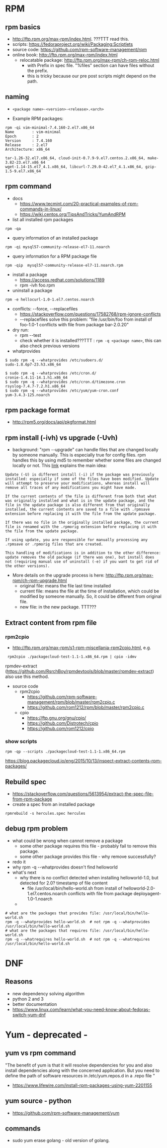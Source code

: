 # RPM
## rpm basics
* http://ftp.rpm.org/max-rpm/index.html. ???TTT read this.
* scripts: https://fedoraproject.org/wiki/Packaging:Scriptlets
* source code: https://github.com/rpm-software-management/rpm
* online book: http://ftp.rpm.org/max-rpm/index.html
  * relocatable package: http://ftp.rpm.org/max-rpm/ch-rpm-reloc.html
    * with Prefix in spec file. "%files" section can have files without the prefix.
    * this is tricky because our pre post scripts might depend on the path.

## naming
* ```<package name>-<version>-<release>.<arch>```
 
* Example RPM packages:
```
rpm -qi vim-minimal-7.4.160-2.el7.x86_64
Name        : vim-minimal
Epoch       : 2
Version     : 7.4.160
Release     : 2.el7
Architecture: x86_64

tar-1.26-32.el7.x86_64, cloud-init-0.7.9-9.el7.centos.2.x86_64, make-3.82-23.el7.x86_64
wget-1.14-15.el7_4.1.x86_64, libcurl-7.29.0-42.el7_4.1.x86_64, gzip-1.5-9.el7.x86_64
```

## rpm command
* docs
  * https://www.tecmint.com/20-practical-examples-of-rpm-commands-in-linux/
  * https://wiki.centos.org/TipsAndTricks/YumAndRPM
* list all installed rpm packages
```
rpm -qa
```
* query information of an installed package
```
rpm -qi mysql57-community-release-el7-11.noarch
```
* query information for a RPM package file
```
rpm -qip  mysql57-community-release-el7-11.noarch.rpm
```
* install a package
  * https://access.redhat.com/solutions/1189
  * rpm -ivh foo.rpm
* uninstall a package
```
rpm -e hellocurl-1.0-1.el7.centos.noarch
```
* conflicts: --force, --replacefiles
  * https://stackoverflow.com/questions/17582768/rpm-ignore-conflicts
  * --replacefiles solve this problem: "file /usr/bin/foo from install of foo-1.0-1 conflicts with file from package bar-2.0.20"
* dry run:
  * rpm --test
  * check whether it is installed???TTT : ```rpm -q <package name>```, this can also check previous versions
* whatprovides
```
$ sudo rpm -q --whatprovides /etc/sudoers.d/
sudo-1.8.6p7-23.h3.x86_64

$ sudo rpm -q --whatprovides /etc/cron.d/
cronie-1.4.11-14.1.h1.x86_64
$ sudo rpm -q --whatprovides /etc/cron.d/timezone.cron
rsyslog-7.4.7-7.2.h1.x86_64
$ sudo rpm -q --whatprovides /etc/yum/yum-cron.conf 
yum-3.4.3-125.noarch

```

## rpm package format
* http://rpm5.org/docs/api/pkgformat.html

## rpm install (-ivh) vs upgrade (-Uvh)
* background: "rpm --upgrade" can handle files that are changed locally by someone manually. This is especially true for config files. rpm handles this by using md5 to remember whether some files are changed locally or not. This [link]( https://www.linuxquestions.org/questions/fedora-35/rpm-ivh-vs-rpm-uvh-256231/) explains the main idea:
```
Update (-U) is different install (-i) if the package was previously installed: especially if some of the files have been modified. Update will attempt to preserve your modifications, whereas install will remove all traces of any modifications you might have made.

If the current contents of the file is different from both that what was originally installed and what is in the update package, and the file in the update package is also different from that originally installed, the current contents are saved to a file with .rpmsave extension before replacing it with the file from the update package.

If there was no file in the originally installed package, the current file is renamed with the .rpmorig extension before replacing it with the file from the update package.

If using update, you are responsible for manually processing any .rpmsave or .rpmorig files that are created.

This handling of modifications is in addition to the other difference: update removes the old package (if there was one), but install does not (requiring manual use of uninstall (-e) if you want to get rid of the other versions).
```
* More details on the upgrade process is here: http://ftp.rpm.org/max-rpm/ch-rpm-upgrade.html
  * original file: means the file last time installed
  * current file: means the file at the time of installation, which could be modified by someone manually. So, it could be different from original file.
  * new file: in the new package.
TTT???

## Extract content from rpm file
### rpm2cpio
* http://ftp.rpm.org/max-rpm/s1-rpm-miscellania-rpm2cpio.html, e.g.
```
 rpm2cpio ./packagecloud-test-1.1-1.x86_64.rpm | cpio -idmv
```
rpmdev-extract (https://github.com/RsrchBoy/rpmdevtools/blob/master/rpmdev-extract) also use this method.
* source code
  * rpm2cpio
    * https://github.com/rpm-software-management/rpm/blob/master/rpm2cpio.c
    * https://github.com/rom1212/rpm/blob/master/rpm2cpio.c
  * cpio
    * https://ftp.gnu.org/gnu/cpio/
    * https://github.com/Distrotech/cpio
    * https://github.com/rom1212/cpio
### show scripts
```
rpm -qp --scripts ./packagecloud-test-1.1-1.x86_64.rpm
```
https://blog.packagecloud.io/eng/2015/10/13/inspect-extract-contents-rpm-packages/


## Rebuild spec
* https://stackoverflow.com/questions/5613954/extract-the-spec-file-from-rpm-package
* create a spec from an installed package
```
rpmrebuild -s hercules.spec hercules
```

## debug rpm problem
* what could be wrong when cannot remove a package
  * some other package requires this file - probably fail to remove this package.
  * some other package provides this file - why remove successfully? 
* redo it
* why rpm -q --whatprovides doesn't find helloworld
* what's next
  * why there is no conflict detected when installing helloworld-1.0, but detected for 2.0? timestamp of file content
    * file /usr/local/bin/hello-world.sh from install of helloworld-2.0-1.el7.centos.noarch conflicts with file from package deployagent-1.0-1.noarch
  * 
```
# what are the packages that provides file: /usr/local/bin/hello-world.sh
rpm -q --whatprovides hello-world.sh  # not rpm -q --whatprovides /usr/local/bin/hello-world.sh
# what are the packages that requires file: /usr/local/bin/hello-world.sh
rpm -q --whatrequires hello-world.sh  # not rpm -q --whatrequires /usr/local/bin/hello-world.sh
```

# DNF
## Reasons
* new dependency solving algorithm
* python 2 and 3
* better documentation
* https://www.linux.com/learn/what-you-need-know-about-fedoras-switch-yum-dnf

# Yum - deprecated - 

## yum vs rpm command
"The benefit of yum is that it will resolve dependencies for you and also install dependencies along with the concerned application. But you need to define the path of software resources in /etc/yum.repos.d in a .repo file
"
* https://www.lifewire.com/install-rpm-packages-using-yum-2201155

## yum source - python
* https://github.com/rpm-software-management/yum

## commands
* sudo yum erase golang - old version of golang.
